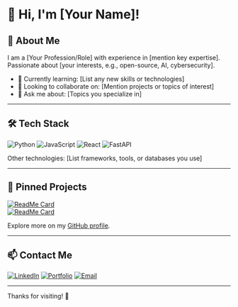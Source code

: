 # 👋 Hi, I'm [Your Name]!

## 🚀 About Me
I am a [Your Profession/Role] with experience in [mention key expertise]. Passionate about [your interests, e.g., open-source, AI, cybersecurity]. 

- 🌱 Currently learning: [List any new skills or technologies]
- 👯 Looking to collaborate on: [Mention projects or topics of interest]
- 💬 Ask me about: [Topics you specialize in]

---

## 🛠️ Tech Stack
![Python](https://img.shields.io/badge/Python-3776AB?style=for-the-badge&logo=python&logoColor=white)
![JavaScript](https://img.shields.io/badge/JavaScript-F7DF1E?style=for-the-badge&logo=javascript&logoColor=black)
![React](https://img.shields.io/badge/React-61DAFB?style=for-the-badge&logo=react&logoColor=black)
![FastAPI](https://img.shields.io/badge/FastAPI-009688?style=for-the-badge&logo=fastapi&logoColor=white)

Other technologies: [List frameworks, tools, or databases you use]

---

## 📌 Pinned Projects
[![ReadMe Card](https://github-readme-stats.vercel.app/api/pin/?username=yourusername&repo=yourrepo)](https://github.com/yourusername/yourrepo)  
[![ReadMe Card](https://github-readme-stats.vercel.app/api/pin/?username=yourusername&repo=anotherrepo)](https://github.com/yourusername/anotherrepo)  

Explore more on my [GitHub profile](https://github.com/yourusername).

---

## 📫 Contact Me
[![LinkedIn](https://img.shields.io/badge/LinkedIn-0A66C2?style=for-the-badge&logo=linkedin&logoColor=white)](https://linkedin.com/in/yourprofile)
[![Portfolio](https://img.shields.io/badge/Portfolio-000?style=for-the-badge&logo=devdotto&logoColor=white)](https://yourportfolio.com)
[![Email](https://img.shields.io/badge/Email-D14836?style=for-the-badge&logo=gmail&logoColor=white)](mailto:youremail@example.com)

---

Thanks for visiting! 🚀
